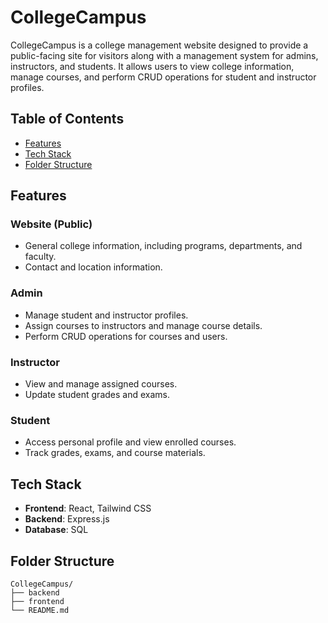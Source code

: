 # CollegeCampus

CollegeCampus is a college management website designed to provide a public-facing site for visitors along with a management system for admins, instructors, and students. It allows users to view college information, manage courses, and perform CRUD operations for student and instructor profiles.

## Table of Contents
- [Features](#features)
- [Tech Stack](#tech-stack)
- [Folder Structure](#folder-structure)


## Features

### Website (Public)
- General college information, including programs, departments, and faculty.
- Contact and location information.

### Admin
- Manage student and instructor profiles.
- Assign courses to instructors and manage course details.
- Perform CRUD operations for courses and users.

### Instructor
- View and manage assigned courses.
- Update student grades and exams.

### Student
- Access personal profile and view enrolled courses.
- Track grades, exams, and course materials.

## Tech Stack

- **Frontend**: React, Tailwind CSS
- **Backend**: Express.js
- **Database**: SQL 

## Folder Structure

```plaintext
CollegeCampus/
├── backend
├── frontend
└── README.md
